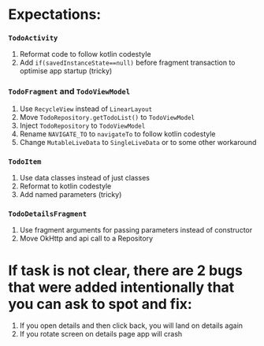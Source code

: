 # Expectations:

### `TodoActivity`
1. Reformat code to follow kotlin codestyle 
2. Add `if(savedInstanceState==null)` before fragment transaction to optimise app startup (tricky)

### `TodoFragment` and `TodoViewModel`
1. Use `RecycleView` instead of `LinearLayout`
2. Move `TodoRepository.getTodoList()` to `TodoViewModel` 
3. Inject `TodoRepository` to `TodoViewModel`
4. Rename `NAVIGATE_TO` to `navigateTo` to follow kotlin codestyle 
5. Change `MutableLiveData` to `SingleLiveData` or to some other workaround 

### `TodoItem` 
1. Use data classes instead of just classes 
2. Reformat to kotlin codestyle 
3. Add named parameters (tricky) 

### `TodoDetailsFragment`
1. Use fragment arguments for passing parameters instead of constructor 
2. Move OkHttp and api call to a Repository 

# If task is not clear, there are 2 bugs that were added intentionally that you can ask to spot and fix:
1. If you open details and then click back, you will land on details again 
2. If you rotate screen on details page app will crash 
